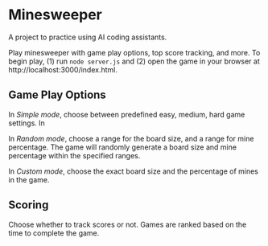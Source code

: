 # Minesweeper
A project to practice using AI coding assistants. 

Play minesweeper with game play options, top score tracking, and more.
To begin play, (1) run `node server.js` and (2) open the game in your browser at http://localhost:3000/index.html.

## Game Play Options
In *Simple mode*, choose between predefined easy, medium, hard game settings.  In

In *Random mode*, choose a range for the board size, and a range for mine percentage. The game will randomly generate a board size and mine percentage within the specified ranges.

In *Custom mode*, choose the exact board size and the percentage of mines in the game.

## Scoring
Choose whether to track scores or not. Games are ranked based on the time to complete the game.
